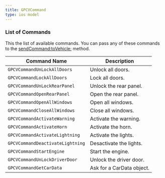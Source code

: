 ```yaml
---
title: GPCVCommand
type: ios model
---
```


### List of Commands

This the list of available commands. You can pass any of these commands to the [sendCommand:toVehicle:]({{site.baseurl}}/ios/reference/#api-sendCommand:toVehicle:withSuccess:andFailure:) method.

Command Name | Description
--|--
`GPCVCommandUnLockAllDoors` | Unlock all doors. 
`GPCVCommandLockAllDoors` | Lock all doors.
`GPCVCommandUnLockRearPanel` | Unlock the rear panel.
`GPCVCommandOpenRearPanel` | Open the rear panel.
`GPCVCommandOpenAllWindows` | Open all windows.
`GPCVCommandCloseAllWindows` | Close all windows.
`GPCVCommandActivateWarning` | Activate the warning.
`GPCVCommandActivateHorn` | Activate the horn.
`GPCVCommandActivateLightning` | Activate the lights.
`GPCVCommandDeactivateLightning` | Desactivate the lights.
`GPCVCommandStartEngine` | Start the engine.
`GPCVCommandUnLockDriverDoor` | Unlock the driver door.
`GPCVCommandGetCarData` | Ask for a CarData object.